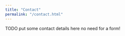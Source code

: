 ```yaml
---
title: "Contact"
permalink: "/contact.html"
---
```


<p>TODO put some contact details here no need for a form!</p>